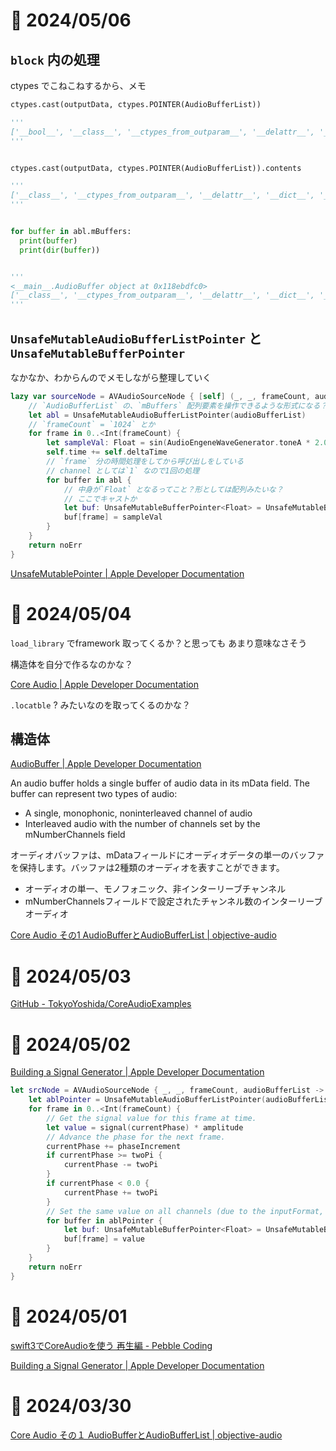 # 📝 2024/05/06


## `block` 内の処理

ctypes でこねこねするから、メモ

```.py
ctypes.cast(outputData, ctypes.POINTER(AudioBufferList))

'''
['__bool__', '__class__', '__ctypes_from_outparam__', '__delattr__', '__delitem__', '__dict__', '__dir__', '__doc__', '__eq__', '__format__', '__ge__', '__getattribute__', '__getitem__', '__gt__', '__hash__', '__init__', '__init_subclass__', '__le__', '__lt__', '__module__', '__ne__', '__new__', '__reduce__', '__reduce_ex__', '__repr__', '__setattr__', '__setitem__', '__setstate__', '__sizeof__', '__str__', '__subclasshook__', '__weakref__', '_b_base_', '_b_needsfree_', '_objects', '_type_', 'contents']
'''


ctypes.cast(outputData, ctypes.POINTER(AudioBufferList)).contents

'''
['__class__', '__ctypes_from_outparam__', '__delattr__', '__dict__', '__dir__', '__doc__', '__eq__', '__format__', '__ge__', '__getattribute__', '__gt__', '__hash__', '__init__', '__init_subclass__', '__le__', '__lt__', '__module__', '__ne__', '__new__', '__reduce__', '__reduce_ex__', '__repr__', '__setattr__', '__setstate__', '__sizeof__', '__str__', '__subclasshook__', '__weakref__', '_b_base_', '_b_needsfree_', '_fields_', '_objects', 'mBuffers', 'mNumberBuffers']
'''

```


```.py

for buffer in abl.mBuffers:
  print(buffer)
  print(dir(buffer))


'''
<__main__.AudioBuffer object at 0x118ebdfc0>
['__class__', '__ctypes_from_outparam__', '__delattr__', '__dict__', '__dir__', '__doc__', '__eq__', '__format__', '__ge__', '__getattribute__', '__gt__', '__hash__', '__init__', '__init_subclass__', '__le__', '__lt__', '__module__', '__ne__', '__new__', '__reduce__', '__reduce_ex__', '__repr__', '__setattr__', '__setstate__', '__sizeof__', '__str__', '__subclasshook__', '__weakref__', '_b_base_', '_b_needsfree_', '_fields_', '_objects', 'mData', 'mDataByteSize', 'mNumberChannels']
'''

```

## `UnsafeMutableAudioBufferListPointer` と`UnsafeMutableBufferPointer`

なかなか、わからんのでメモしながら整理していく


```.swift
lazy var sourceNode = AVAudioSourceNode { [self] (_, _, frameCount, audioBufferList) -> OSStatus in
    // `AudioBufferList` の、`mBuffers` 配列要素を操作できるような形式になる？
    let abl = UnsafeMutableAudioBufferListPointer(audioBufferList)
    // `frameCount` = `1024` とか
    for frame in 0..<Int(frameCount) {
        let sampleVal: Float = sin(AudioEngeneWaveGenerator.toneA * 2.0 * Float(Double.pi) * self.time)
        self.time += self.deltaTime
        // `frame` 分の時間処理をしてから呼び出しをしている
        // channel としては`1` なので1回の処理
        for buffer in abl {
            // 中身が`Float` となるってこと？形としては配列みたいな？
            // ここでキャストか
            let buf: UnsafeMutableBufferPointer<Float> = UnsafeMutableBufferPointer(buffer)
            buf[frame] = sampleVal
        }
    }
    return noErr
}
```








[UnsafeMutablePointer | Apple Developer Documentation](https://developer.apple.com/documentation/swift/unsafemutablepointer)





# 📝 2024/05/04


`load_library` でframework 取ってくるか？と思っても
あまり意味なさそう

構造体を自分で作るなのかな？

[Core Audio | Apple Developer Documentation](https://developer.apple.com/documentation/coreaudio?language=objc)


`.locatble` ? みたいなのを取ってくるのかな？


## 構造体


[AudioBuffer | Apple Developer Documentation](https://developer.apple.com/documentation/coreaudiotypes/audiobuffer?language=objc)


An audio buffer holds a single buffer of audio data in its mData field. The buffer can represent two types of audio:

- A single, monophonic, noninterleaved channel of audio
- Interleaved audio with the number of channels set by the mNumberChannels field

オーディオバッファは、mDataフィールドにオーディオデータの単一のバッファを保持します。バッファは2種類のオーディオを表すことができます。

- オーディオの単一、モノフォニック、非インターリーブチャンネル
- mNumberChannelsフィールドで設定されたチャンネル数のインターリーブオーディオ


[Core Audio その1 AudioBufferとAudioBufferList | objective-audio](kVariableLengthArray)


# 📝 2024/05/03

[GitHub - TokyoYoshida/CoreAudioExamples](https://github.com/TokyoYoshida/CoreAudioExamples)




# 📝 2024/05/02

[Building a Signal Generator | Apple Developer Documentation](https://developer.apple.com/documentation/avfaudio/audio_engine/building_a_signal_generator)


```.swift
let srcNode = AVAudioSourceNode { _, _, frameCount, audioBufferList -> OSStatus in
    let ablPointer = UnsafeMutableAudioBufferListPointer(audioBufferList)
    for frame in 0..<Int(frameCount) {
        // Get the signal value for this frame at time.
        let value = signal(currentPhase) * amplitude
        // Advance the phase for the next frame.
        currentPhase += phaseIncrement
        if currentPhase >= twoPi {
            currentPhase -= twoPi
        }
        if currentPhase < 0.0 {
            currentPhase += twoPi
        }
        // Set the same value on all channels (due to the inputFormat, there's only one channel though).
        for buffer in ablPointer {
            let buf: UnsafeMutableBufferPointer<Float> = UnsafeMutableBufferPointer(buffer)
            buf[frame] = value
        }
    }
    return noErr
}
```

# 📝 2024/05/01

[swift3でCoreAudioを使う 再生編 - Pebble Coding](https://pebble8888.hatenablog.com/entry/2015/12/05/192914)

[Building a Signal Generator | Apple Developer Documentation](https://developer.apple.com/documentation/avfaudio/audio_engine/building_a_signal_generator)

# 📝 2024/03/30

[Core Audio その１ AudioBufferとAudioBufferList | objective-audio](https://objective-audio.jp/2008/03/22/core-audio-audiobufferaudiobuf/)
